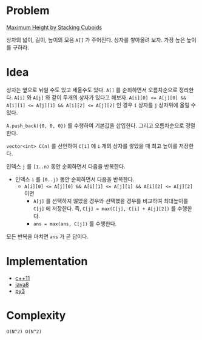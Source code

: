 # Problem

[Maximum Height by Stacking Cuboids](https://leetcode.com/problems/maximum-height-by-stacking-cuboids/)

상자의 넓이, 길이, 높이의 모음 `A[]` 가 주어진다.  상자를 쌓아올려
보자. 가장 높은 높이를 구하라.

# Idea

상자는 옆으로 뉘일 수도 있고 세울수도 있다.  `A[]` 를 순회하면서
오름차순으로 정리한다. `A[i]` 와 `A[j]` 와 같이 두개의 상자가 있다고
해보자. `A[i][0] <= A[j][0] && A[i][1] <= A[j][1] && A[i][2] <=
A[j][2]` 인 경우 `i` 상자를 `j` 상자위에 올릴 수 있다.

`A.push_back({0, 0, 0})` 를 수행하여 기본값을 삽입한다. 그리고
오름차순으로 정렬한다.

`vector<int> C(n)` 를 선언하여 `C[i]` 에 `i` 개의 상자를 쌓았을 때
최고 높이를 저장한다.

인덱스 `j` 를 `[1..n)` 동안 순회하면서 다음을 반복한다.

* 인덱스 `i` 를 `[0..j)` 동안 순회하면서 다음을 반복한다.
  * `A[i][0] <= A[j][0] && A[i][1] <= A[j][1] && A[i][2] <= A[j][2]` 이면 
    * `A[j]` 를 선택하지 않았을 경우와 선택했을 경우를 비교하여
      최대높이를 `C[j]` 에 저장한다. 즉, `C[j] = max(C[j], C[i] +
      A[j][2])` 를 수행한다.
    * `ans = max(ans, C[j])` 를 수행한다.

모든 반복을 마치면 `ans` 가 곧 답이다.

# Implementation

* [c++11](a.cpp)
* [java8](Solution.java)
* [py3](a.py)

# Complexity

```
O(N^2) O(N^2)
```
